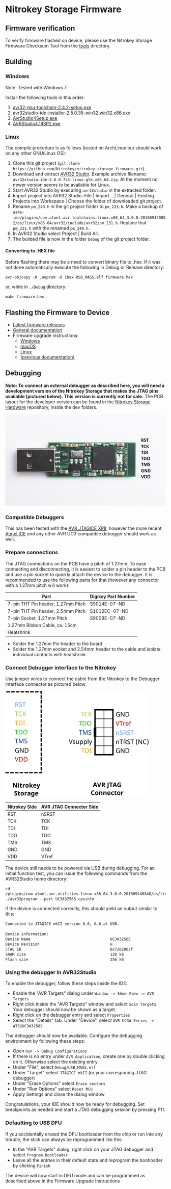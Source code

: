 # Nitrokey Storage Firmware

## Firmware verification
To verify firmware flashed on device, please use the Nitrokey Storage Firmware Checksum Tool from the [tools] directory.

[tools]: https://github.com/Nitrokey/nitrokey-storage-firmware/tree/master/tools

## Building

### Windows
Note: Tested with Windows 7

Install the following tools in this order:

1. [avr32-gnu-toolchain-2.4.2-setup.exe](http://www.atmel.com/System/BaseForm.aspx?target=tcm:26-17439)
2. [avr32studio-ide-installer-2.5.0.35-win32.win32.x86.exe](http://www.atmel.com/tools/studioarchive.aspx)
3. [AvrStudio4Setup.exe](http://www.atmel.com/tools/studioarchive.aspx)
4. [AVRStudio4.18SP2.exe](http://www.atmel.com/System/BaseForm.aspx?target=tcm:26-41051)

### Linux

The compile procedure is as follows (tested on ArchLinux but should work on any
other GNU/Linux OS):
1. Clone this git project (`git clone https://github.com/Nitrokey/nitrokey-storage-firmware.git`)
2. Download and extract [AVR32 Studio](http://www.atmel.com/tools/Archive/AVR32STUDIO2_6.aspx). Example archive filename: `avr32studio-ide-2.6.0.753-linux.gtk.x86_64.zip`. At the moment no newer version seems to be available for Linux.
3. Start AVR32 Studio by executing `avr32studio` in the extracted folder.
4. Import project into AVR32 Studio: File | Import... | General | Existing Projects into Workspace | Choose the folder of downloaded git project.
5. Rename `pm_240.h` in the git project folder to `pm_231.h`. Make a backup of `as4e-ide/plugins/com.atmel.avr.toolchains.linux.x86_64_3.0.0.201009140852/os/linux/x86_64/avr32/include/avr32/pm_231.h`. Replace that `pm_231.h` with the renamed `pm_240.h`.
6. In AVR32 Studio select Project | Build All.
7. The builded file is now in the folder `Debug` of the git project folder.

#### Converting to .HEX file
Before flashing there may be a need to convert binary file to .hex. If it was not done automatically execute the following in Debug or Release directory:
```
avr-objcopy -R .eeprom -O ihex USB_MASS.elf firmware.hex
```
or, while in `./Debug` directory:
```
make firmware.hex
```

## Flashing the Firmware to Device

- [Latest firmware releases](https://github.com/Nitrokey/nitrokey-storage-firmware/releases/latest)
- [General documentation](https://docs.nitrokey.com/storage/)
- Firmware upgrade instructions:
    - [Windows](https://docs.nitrokey.com/storage/windows/firmware-update.html)
    - [macOS](https://docs.nitrokey.com/storage/mac/firmware-update.html)
    - [Linux](https://docs.nitrokey.com/storage/linux/firmware-update.html)
    - [(previous documentation)](https://www.nitrokey.com/documentation/firmware-update-storage)

## Debugging
**Note: To connect an external debugger as described here, you will need a development version of the Nitrokey Storage that makes the JTAG pins available (pictured below). This version is currently not for sale.**
The PCB layout for the developer version can be found in the [Nitrokey Storage Hardware](https://github.com/Nitrokey/nitrokey-storage-hardware) repository, inside the dev folders.

![NK Storage Development Version](/img/nkstorage_jtag.jpg "Nitrokey Storage Development Version")

### Compatible Debuggers
This has been tested with the [AVR JTAGICE XPII](https://www.waveshare.com/product/mcu-tools/avr/programmers-debuggers/usb-avr-jtagice-xpii.htm), however the more recent [Atmel ICE](http://www.microchip.com/DevelopmentTools/ProductDetails.aspx?PartNO=atatmel-ice) and any other AVR UC3 compatible debugger should work as well.

### Prepare connections
The JTAG connections on the PCB have a pitch of 1.27mm. To ease connecting and disconnecting, it is easiest to solder a pin header to the PCB and use a pin socket to quickly attach the device to the debugger. It is recommended to use the following parts for that (however any connector with a 1.27mm pitch will work):

| Part                                  | Digikey Part Number       |
|---                                    |---                        |
| 7-pin THT Pin header, 1.27mm Pitch    |  S9014E-07-ND             |
| 7-pin THT Pin header, 2.54mm Pitch    |  S1012EC-07-ND            |
| 7-pin Socket, 1.27mm Pitch            |  S9008E-07-ND             |
| 1.27mm Ribbon Cable, ca. 15cm         |                           |
| Heatshrink                            |                           |

- Solder the 1.27mm Pin header to the board
- Solder the 1.27mm socket and 2.54mm header to the cable and isolate individual contacts with heatshrink

### Connect Debugger interface to the Nitrokey

Use jumper wires to connect the cable from the Nitrokey to the Debugger interface connector as pictured below:

![NK Storage Debugger Connection](/img/debugger_connection.png)

| Nitrokey Side                         | AVR JTAG Connector Side   |
|---                                    |---                        |
| RST                                   | nSRST                     |
| TCK                                   | TCK                       |
| TDI                                   | TDI                       |
| TDO                                   | TDO                       |
| TMS                                   | TMS                       |
| GND                                   | GND                       |
| VDD                                   | VTref                     |

The device still needs to be powered via USB during debugging.
For an initial function test, you can issue the following commands from the AVR32Studio home directory:

```
cd /plugins/com.atmel.avr.utilities.linux.x86_64_3.0.0.201009140848/os/linux/x86_64/bin
./avr32program --part UC3A3256S cpuinfo
```
if the device is connected correctly, this should yield an output similar to this:
```
Connected to JTAGICE mkII version 6.6, 6.6 at USB.

Device information:
Device Name                                   UC3A3256S 
Device Revision                               H
JTAG ID                                       0x7202003f
SRAM size                                     128 kB
Flash size                                    256 kB
```

### Using the debugger in AVR32Studio

To enable the debugger, follow these steps inside the IDE:
- Enable the "AVR Targets" dialog under `Window -> Show View -> AVR Targets`
- Right click inside the "AVR Targets" window and select `Scan Targets`. Your debugger should now be shown as a target.
- Right click on the debugger entry and select `Properties`
- Select the "Details" tab. Under "Device", select `AVR UC3A Series -> AT32UC3A3256S`

The debugger should now be available. Configure the debugging environment by following these steps:
- Open `Run -> Debug Configurations`
- If there is no entry under `AVR Application`, create one by double clicking on it. Otherwise select the existing entry.
- Under "File", select `Debug/USB_MASS.elf`
- Under "Target" select `JTAGICE mkII` (or your correspondig JTAG debugger)
- Under "Erase Options" select `Erase sectors`
- Under "Run Options" select `Reset MCU`
- Apply Settings and close the dialog window

Congratulations, your IDE should now be ready for debugging. Set breakpoints as needed and start a JTAG debugging session by pressing F11.

### Defaulting to USB DFU
If you accidentally erased the DFU bootloader from the chip or run into any trouble, the stick can always be reprogrammed like this:
- In the "AVR Targets" dialog, right click on your JTAG debugger and select `Program Bootloader`
- Leave all the entries in their default state and reprogram the bootloader by clicking `Finish`

The device will now start in DFU mode and can be programmed as described above in the Firmware Upgrade Instructions
